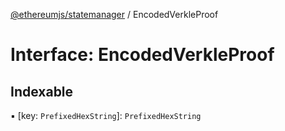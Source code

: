 [@ethereumjs/statemanager](../README.md) / EncodedVerkleProof

# Interface: EncodedVerkleProof

## Indexable

▪ [key: `PrefixedHexString`]: `PrefixedHexString`
